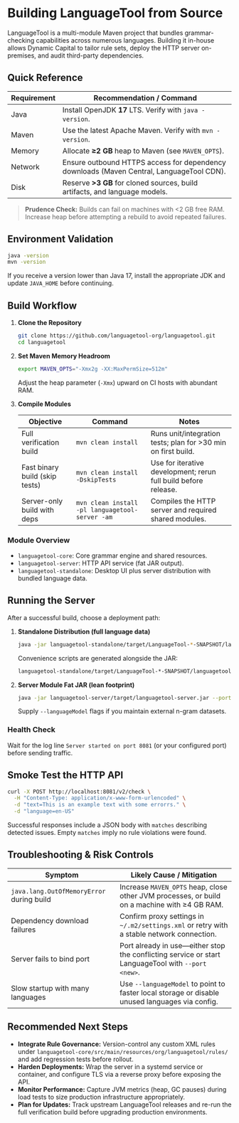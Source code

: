 # Building LanguageTool from Source

LanguageTool is a multi-module Maven project that bundles grammar-checking capabilities across numerous languages. Building it in-house allows Dynamic Capital to tailor rule sets, deploy the HTTP server on-premises, and audit third-party dependencies.

## Quick Reference

| Requirement                | Recommendation / Command                                                                 |
|---------------------------|--------------------------------------------------------------------------------------------|
| Java                      | Install OpenJDK **17** LTS. Verify with `java -version`.                                   |
| Maven                     | Use the latest Apache Maven. Verify with `mvn -version`.                                   |
| Memory                    | Allocate **≥2 GB** heap to Maven (see `MAVEN_OPTS`).                                       |
| Network                   | Ensure outbound HTTPS access for dependency downloads (Maven Central, LanguageTool CDN).  |
| Disk                      | Reserve **>3 GB** for cloned sources, build artifacts, and language models.                |

> **Prudence Check:** Builds can fail on machines with <2 GB free RAM. Increase heap before attempting a rebuild to avoid repeated failures.

## Environment Validation

```bash
java -version
mvn -version
```

If you receive a version lower than Java 17, install the appropriate JDK and update `JAVA_HOME` before continuing.

## Build Workflow

1. **Clone the Repository**
   ```bash
   git clone https://github.com/languagetool-org/languagetool.git
   cd languagetool
   ```

2. **Set Maven Memory Headroom**
   ```bash
   export MAVEN_OPTS="-Xmx2g -XX:MaxPermSize=512m"
   ```
   Adjust the heap parameter (`-Xmx`) upward on CI hosts with abundant RAM.

3. **Compile Modules**

   | Objective                      | Command                                      | Notes |
   |--------------------------------|----------------------------------------------|-------|
   | Full verification build        | `mvn clean install`                          | Runs unit/integration tests; plan for >30 min on first build. |
   | Fast binary build (skip tests) | `mvn clean install -DskipTests`              | Use for iterative development; rerun full build before release. |
   | Server-only build with deps    | `mvn clean install -pl languagetool-server -am` | Compiles the HTTP server and required shared modules. |

### Module Overview

- `languagetool-core`: Core grammar engine and shared resources.
- `languagetool-server`: HTTP API service (fat JAR output).
- `languagetool-standalone`: Desktop UI plus server distribution with bundled language data.

## Running the Server

After a successful build, choose a deployment path:

1. **Standalone Distribution (full language data)**
   ```bash
   java -jar languagetool-standalone/target/LanguageTool-*-SNAPSHOT/languagetool-server.jar --port 8081
   ```
   Convenience scripts are generated alongside the JAR:
   ```bash
   languagetool-standalone/target/LanguageTool-*-SNAPSHOT/languagetool-server
   ```

2. **Server Module Fat JAR (lean footprint)**
   ```bash
   java -jar languagetool-server/target/languagetool-server.jar --port 8081
   ```
   Supply `--languageModel` flags if you maintain external n-gram datasets.

### Health Check

Wait for the log line `Server started on port 8081` (or your configured port) before sending traffic.

## Smoke Test the HTTP API

```bash
curl -X POST http://localhost:8081/v2/check \
  -H "Content-Type: application/x-www-form-urlencoded" \
  -d "text=This is an example text with some errorrs." \
  -d "language=en-US"
```

Successful responses include a JSON body with `matches` describing detected issues. Empty `matches` imply no rule violations were found.

## Troubleshooting & Risk Controls

| Symptom                                  | Likely Cause / Mitigation                                                                 |
|------------------------------------------|--------------------------------------------------------------------------------------------|
| `java.lang.OutOfMemoryError` during build| Increase `MAVEN_OPTS` heap, close other JVM processes, or build on a machine with ≥4 GB RAM. |
| Dependency download failures             | Confirm proxy settings in `~/.m2/settings.xml` or retry with a stable network connection. |
| Server fails to bind port                | Port already in use—either stop the conflicting service or start LanguageTool with `--port <new>`. |
| Slow startup with many languages         | Use `--languageModel` to point to faster local storage or disable unused languages via config. |

## Recommended Next Steps

- **Integrate Rule Governance:** Version-control any custom XML rules under `languagetool-core/src/main/resources/org/languagetool/rules/` and add regression tests before rollout.
- **Harden Deployments:** Wrap the server in a systemd service or container, and configure TLS via a reverse proxy before exposing the API.
- **Monitor Performance:** Capture JVM metrics (heap, GC pauses) during load tests to size production infrastructure appropriately.
- **Plan for Updates:** Track upstream LanguageTool releases and re-run the full verification build before upgrading production environments.
